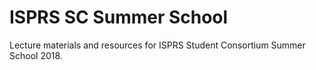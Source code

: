 # ISPRS SC Summer School
Lecture materials and resources for ISPRS Student Consortium Summer School 2018.
